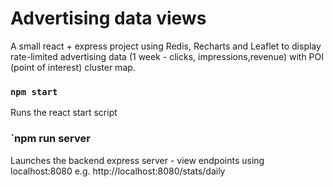 # Advertising data views

A small react + express project using Redis, Recharts and Leaflet to display rate-limited advertising data (1 week - clicks, impressions,revenue) with POI (point of interest) cluster map.

### `npm start`

Runs the react start script

### `npm run server

Launches the backend express server - view endpoints using localhost:8080 e.g. http://localhost:8080/stats/daily

